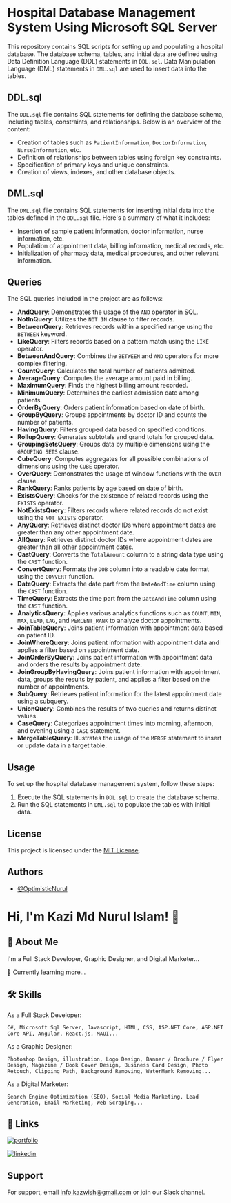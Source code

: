 # Hospital Database Management System Using Microsoft SQL Server

This repository contains SQL scripts for setting up and populating a hospital database. The database schema, tables, and initial data are defined using Data Definition Language (DDL) statements in `DDL.sql`. Data Manipulation Language (DML) statements in `DML.sql` are used to insert data into the tables.

## DDL.sql

The `DDL.sql` file contains SQL statements for defining the database schema, including tables, constraints, and relationships. Below is an overview of the content:

- Creation of tables such as `PatientInformation`, `DoctorInformation`, `NurseInformation`, etc.
- Definition of relationships between tables using foreign key constraints.
- Specification of primary keys and unique constraints.
- Creation of views, indexes, and other database objects.

## DML.sql

The `DML.sql` file contains SQL statements for inserting initial data into the tables defined in the `DDL.sql` file. Here's a summary of what it includes:

- Insertion of sample patient information, doctor information, nurse information, etc.
- Population of appointment data, billing information, medical records, etc.
- Initialization of pharmacy data, medical procedures, and other relevant information.

## Queries

The SQL queries included in the project are as follows:

- **AndQuery**: Demonstrates the usage of the `AND` operator in SQL.
- **NotInQuery**: Utilizes the `NOT IN` clause to filter records.
- **BetweenQuery**: Retrieves records within a specified range using the `BETWEEN` keyword.
- **LikeQuery**: Filters records based on a pattern match using the `LIKE` operator.
- **BetweenAndQuery**: Combines the `BETWEEN` and `AND` operators for more complex filtering.
- **CountQuery**: Calculates the total number of patients admitted.
- **AverageQuery**: Computes the average amount paid in billing.
- **MaximumQuery**: Finds the highest billing amount recorded.
- **MinimumQuery**: Determines the earliest admission date among patients.
- **OrderByQuery**: Orders patient information based on date of birth.
- **GroupByQuery**: Groups appointments by doctor ID and counts the number of patients.
- **HavingQuery**: Filters grouped data based on specified conditions.
- **RollupQuery**: Generates subtotals and grand totals for grouped data.
- **GroupingSetsQuery**: Groups data by multiple dimensions using the `GROUPING SETS` clause.
- **CubeQuery**: Computes aggregates for all possible combinations of dimensions using the `CUBE` operator.
- **OverQuery**: Demonstrates the usage of window functions with the `OVER` clause.
- **RankQuery**: Ranks patients by age based on date of birth.
- **ExistsQuery**: Checks for the existence of related records using the `EXISTS` operator.
- **NotExistsQuery**: Filters records where related records do not exist using the `NOT EXISTS` operator.
- **AnyQuery**: Retrieves distinct doctor IDs where appointment dates are greater than any other appointment date.
- **AllQuery**: Retrieves distinct doctor IDs where appointment dates are greater than all other appointment dates.
- **CastQuery**: Converts the `TotalAmount` column to a string data type using the `CAST` function.
- **ConvertQuery**: Formats the `DOB` column into a readable date format using the `CONVERT` function.
- **DateQuery**: Extracts the date part from the `DateAndTime` column using the `CAST` function.
- **TimeQuery**: Extracts the time part from the `DateAndTime` column using the `CAST` function.
- **AnalyticsQuery**: Applies various analytics functions such as `COUNT`, `MIN`, `MAX`, `LEAD`, `LAG`, and `PERCENT_RANK` to analyze doctor appointments.
- **JoinTableQuery**: Joins patient information with appointment data based on patient ID.
- **JoinWhereQuery**: Joins patient information with appointment data and applies a filter based on appointment date.
- **JoinOrderByQuery**: Joins patient information with appointment data and orders the results by appointment date.
- **JoinGroupByHavingQuery**: Joins patient information with appointment data, groups the results by patient, and applies a filter based on the number of appointments.
- **SubQuery**: Retrieves patient information for the latest appointment date using a subquery.
- **UnionQuery**: Combines the results of two queries and returns distinct values.
- **CaseQuery**: Categorizes appointment times into morning, afternoon, and evening using a `CASE` statement.
- **MergeTableQuery**: Illustrates the usage of the `MERGE` statement to insert or update data in a target table.

## Usage

To set up the hospital database management system, follow these steps:

1. Execute the SQL statements in `DDL.sql` to create the database schema.
2. Run the SQL statements in `DML.sql` to populate the tables with initial data.

## License

This project is licensed under the [MIT License](LICENSE.txt).


## Authors

- [@OptimisticNurul](https://github.com/OptimisticNurul)


# Hi, I'm Kazi Md Nurul Islam! 👋


## 🚀 About Me

I'm a Full Stack Developer, Graphic Designer, and Digital Marketer...

🧠 Currently learning more...


## 🛠 Skills

As a Full Stack Developer:

    C#, Microsoft Sql Server, Javascript, HTML, CSS, ASP.NET Core, ASP.NET Core API, Angular, React.js, MAUI...

As a Graphic Designer:

    Photoshop Design, illustration, Logo Design, Banner / Brochure / Flyer Design, Magazine / Book Cover Design, Business Card Design, Photo Retouch, Clipping Path, Background Removing, WaterMark Removing...

As a Digital Marketer:

    Search Engine Optimization (SEO), Social Media Marketing, Lead Generation, Email Marketing, Web Scraping...

    
## 🔗 Links

[![portfolio](https://img.shields.io/badge/my_portfolio-000?style=for-the-badge&logo=ko-fi&logoColor=white)](https://github.com/OptimisticNurul)

[![linkedin](https://img.shields.io/badge/linkedin-0A66C2?style=for-the-badge&logo=linkedin&logoColor=white)](https://www.linkedin.com/in/optimisticnurul/)


## Support

For support, email info.kazwish@gmail.com or join our Slack channel.


